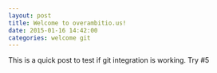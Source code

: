 ```yaml
---
layout: post
title: Welcome to overambitio.us!
date: 2015-01-16 14:42:00
categories: welcome git
---
```

This is a quick post to test if git integration is working. Try #5

[overambitio.us]: http://overambitio.us
